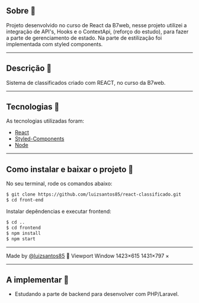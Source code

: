 <!-- <h1 align='center'>
  <img src='https://ik.imagekit.io/xc7bzbnt53/logo_HJ0ECC3Eq.svg'>
</h1> -->

## Sobre 📕

Projeto desenvolvido no curso de React da B7web, nesse projeto utilizei a integração de API's, Hooks e o ContextApi, (reforço do estudo), para fazer a parte de gerenciamento de estado. Na parte de estilização foi implementada com styled components.

---

## Descrição :book:

Sistema de classificados criado com REACT, no curso da B7web.

---

## Tecnologias 🚀

As tecnologias utilizadas foram:

- [React](https://reactjs.org/)
- [Styled-Components](https://styled-components.com/)
- [Node](https://nodejs.org/en/)

---

## Como instalar e baixar o projeto 👷

No seu terminal, rode os comandos abaixo:

```bash
$ git clone https://github.com/luizsantos85/react-classificado.git
$ cd front-end
```

<!-- Instalar depêndencias e executar backend:
```bash
$ cd backend
$ npm install
$ npm start
``` -->

Instalar depêndencias e executar frontend:

```bash
$ cd ..
$ cd frontend
$ npm install
$ npm start
```

---

Made by [@luizsantos85](https://github.com/luizsantos85) :rocket:
Viewport
Window
1423×615
1431×797
×

---

## A implementar 👷

- Estudando a parte de backend para desenvolver com PHP/Laravel.
